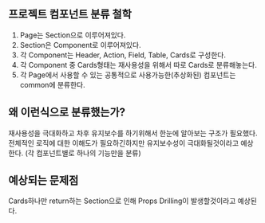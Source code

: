 ## 프로젝트 컴포넌트 분류 철학

1. Page는 Section으로 이루어져있다.
2. Section은 Component로 이루어져있다.
3. 각 Component는 Header, Action, Field, Table, Cards로 구성한다.
4. 각 Component 중 Cards형태는 재사용성을 위해서 따로 Cards로 분류해놓는다.
5. 각 Page에서 사용할 수 있는 공통적으로 사용가능한(추상화된) 컴포넌트는 common에 분류한다.

## 왜 이런식으로 분류했는가?

재사용성을 극대화하고 차후 유지보수를 하기위해서 한눈에 알아보는 구조가 필요했다. 전체적인 로직에 대한 이해도가 필요하긴하지만 유지보수성이 극대화될것이라고 예상한다. (각 컴포넌트별로 하나의 기능만을 분류)

## 예상되는 문제점

Cards하나만 return하는 Section으로 인해 Props Drilling이 발생할것이라고 예상된다.
